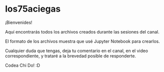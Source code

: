 # los75aciegas

¡Bienvenides! 

Aquí encontrarás todos los archivos creados durante las sesiones del canal.

El formato de los archivos muestra que usé Jupyter Notebook para crearlos.

Cualquier duda que tengas, deja tu comentario en el canal, en el video correspondiente, y trataré a la brevedad posible de responderte.

Codea Chi Do! :D
